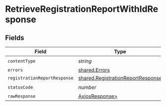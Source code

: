 # RetrieveRegistrationReportWithIdResponse


## Fields

| Field                                                                                  | Type                                                                                   | Required                                                                               | Description                                                                            |
| -------------------------------------------------------------------------------------- | -------------------------------------------------------------------------------------- | -------------------------------------------------------------------------------------- | -------------------------------------------------------------------------------------- |
| `contentType`                                                                          | *string*                                                                               | :heavy_check_mark:                                                                     | N/A                                                                                    |
| `errors`                                                                               | [shared.Errors](../../models/shared/errors.md)                                         | :heavy_minus_sign:                                                                     | Error                                                                                  |
| `registrationReportResponse`                                                           | [shared.RegistrationReportResponse](../../models/shared/registrationreportresponse.md) | :heavy_minus_sign:                                                                     | Success                                                                                |
| `statusCode`                                                                           | *number*                                                                               | :heavy_check_mark:                                                                     | N/A                                                                                    |
| `rawResponse`                                                                          | [AxiosResponse>](https://axios-http.com/docs/res_schema)                               | :heavy_minus_sign:                                                                     | N/A                                                                                    |